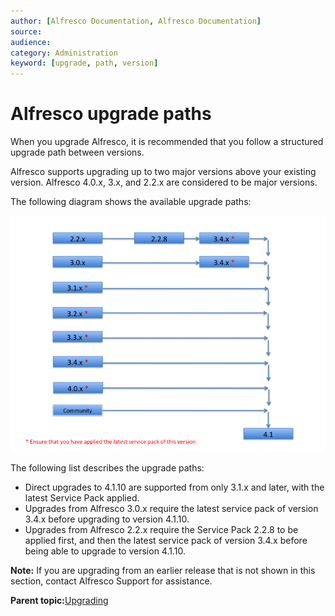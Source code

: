 ```yaml
---
author: [Alfresco Documentation, Alfresco Documentation]
source: 
audience: 
category: Administration
keyword: [upgrade, path, version]
---
```


# Alfresco upgrade paths

When you upgrade Alfresco, it is recommended that you follow a structured upgrade path between versions.

Alfresco supports upgrading up to two major versions above your existing version. Alfresco 4.0.x, 3.x, and 2.2.x are considered to be major versions.

The following diagram shows the available upgrade paths:

![](../images/upgradepaths41.png)

The following list describes the upgrade paths:

-   Direct upgrades to 4.1.10 are supported from only 3.1.x and later, with the latest Service Pack applied.
-   Upgrades from Alfresco 3.0.x require the latest service pack of version 3.4.x before upgrading to version 4.1.10.
-   Upgrades from Alfresco 2.2.x require the Service Pack 2.2.8 to be applied first, and then the latest service pack of version 3.4.x before being able to upgrade to version 4.1.10.

**Note:** If you are upgrading from an earlier release that is not shown in this section, contact Alfresco Support for assistance.

**Parent topic:**[Upgrading](../concepts/ch-upgrade.md)

